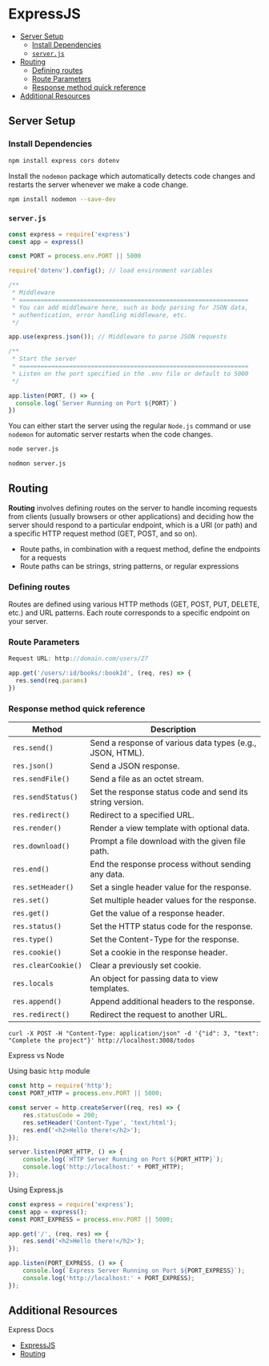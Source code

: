 # ExpressJS

<!-- TOC -->

- [Server Setup](#server-setup)
    - [Install Dependencies](#install-dependencies)
    - [`server.js`](#serverjs)
- [Routing](#routing)
    - [Defining routes](#defining-routes)
    - [Route Parameters](#route-parameters)
    - [Response method quick reference](#response-method-quick-reference)
- [Additional Resources](#additional-resources)

<!-- /TOC -->



<a id="markdown-server-setup" name="server-setup"></a>

## Server Setup

<a id="markdown-install-dependencies" name="install-dependencies"></a>

### Install Dependencies

```bash
npm install express cors dotenv
```

Install the `nodemon` package which automatically detects code changes and restarts the server
whenever we make a code change.

```bash
npm install nodemon --save-dev
```

<a id="markdown-serverjs" name="serverjs"></a>

### `server.js`

```js
const express = require('express')
const app = express()

const PORT = process.env.PORT || 5000

require('dotenv').config(); // load environment variables

/**
 * Middleware
 * ================================================================
 * You can add middleware here, such as body parsing for JSON data,
 * authentication, error handling middleware, etc.
 */

app.use(express.json()); // Middleware to parse JSON requests

/**
 * Start the server
 * ================================================================
 * Listen on the port specified in the .env file or default to 5000
 */

app.listen(PORT, () => {
  console.log(`Server Running on Port ${PORT}`)
})
```

You can either start the server using the regular `Node.js` command or use `nodemon` for automatic
server restarts when the code changes.

```bash
node server.js
```

```bash
nodmon server.js
```

<a id="markdown-routing" name="routing"></a>

## Routing

**Routing** involves defining routes on the server to handle incoming requests from clients
(usually browsers or other applications) and deciding how the server should respond to a
particular endpoint, which is a URI (or path) and a specific HTTP request method (GET, POST, and
so on).

- Route paths, in combination with a request method, define the endpoints for a requests
- Route paths can be strings, string patterns, or regular expressions


<a id="markdown-defining-routes" name="defining-routes"></a>

### Defining routes

Routes are defined using various HTTP methods (GET, POST, PUT, DELETE, etc.) and URL patterns.
Each route corresponds to a specific endpoint on your server.

<a id="markdown-route-parameters" name="route-parameters"></a>

### Route Parameters

```js
Request URL: http://domain.com/users/27
```

```js
app.get('/users/:id/books/:bookId', (req, res) => {
  res.send(req.params)
})
```

<a id="markdown-response-method-quick-reference" name="response-method-quick-reference"></a>

### Response method quick reference

| Method              | Description                                               |
| ------------------- | --------------------------------------------------------- |
| `res.send()`        | Send a response of various data types (e.g., JSON, HTML). |
| `res.json()`        | Send a JSON response.                                     |
| `res.sendFile()`    | Send a file as an octet stream.                           |
| `res.sendStatus()`  | Set the response status code and send its string version. |
| `res.redirect()`    | Redirect to a specified URL.                              |
| `res.render()`      | Render a view template with optional data.                |
| `res.download()`    | Prompt a file download with the given file path.          |
| `res.end()`         | End the response process without sending any data.        |
| `res.setHeader()`   | Set a single header value for the response.               |
| `res.set()`         | Set multiple header values for the response.              |
| `res.get()`         | Get the value of a response header.                       |
| `res.status()`      | Set the HTTP status code for the response.                |
| `res.type()`        | Set the Content-Type for the response.                    |
| `res.cookie()`      | Set a cookie in the response header.                      |
| `res.clearCookie()` | Clear a previously set cookie.                            |
| `res.locals`        | An object for passing data to view templates.             |
| `res.append()`      | Append additional headers to the response.                |
| `res.redirect()`    | Redirect the request to another URL.                      |


    curl -X POST -H "Content-Type: application/json" -d '{"id": 3, "text": "Complete the project"}' http://localhost:3008/todos




Express vs Node

Using basic `http` module

```js
const http = require('http');
const PORT_HTTP = process.env.PORT || 5000;

const server = http.createServer((req, res) => {
    res.statusCode = 200;
    res.setHeader('Content-Type', 'text/html');
    res.end('<h2>Hello there!</h2>');
});

server.listen(PORT_HTTP, () => {
    console.log(`HTTP Server Running on Port ${PORT_HTTP}`);
    console.log('http://localhost:' + PORT_HTTP);
});
```

Using Express.js

```js
const express = require('express');
const app = express();
const PORT_EXPRESS = process.env.PORT || 5000;

app.get('/', (req, res) => {
    res.send('<h2>Hello there!</h2>');
});

app.listen(PORT_EXPRESS, () => {
    console.log(`Express Server Running on Port ${PORT_EXPRESS}`);
    console.log('http://localhost:' + PORT_EXPRESS);
});
```


<a id="markdown-additional-resources" name="additional-resources"></a>

## Additional Resources

Express Docs

- <a href="https://expressjs.com/" target="_blank">ExpressJS</a>
- <a href="https://expressjs.com/en/guide/routing.html" target="blank">Routing</a>
